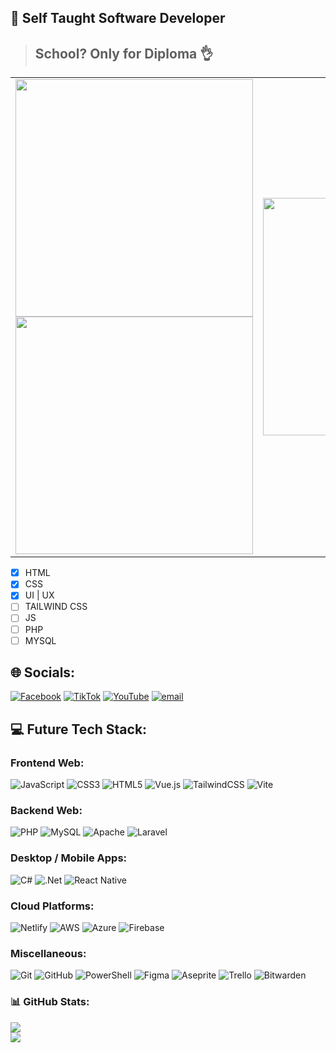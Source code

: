 ## 📓 Self Taught Software Developer

> ## School? Only for Diploma 👌

<table>
  <tr>
    <td>
      <img src="https://media0.giphy.com/media/v1.Y2lkPTc5MGI3NjExYTc1eXBmdXFpZGM0MGU4a2l1MGNqOHBsbWl6ajQwOHQ3aHJ1bDhqYSZlcD12MV9pbnRlcm5hbF9naWZfYnlfaWQmY3Q9Zw/fhAwk4DnqNgw8/giphy.gif" width="380"><br>
      <img src="https://media2.giphy.com/media/v1.Y2lkPTc5MGI3NjExN2YxZjlwaDJoZGNkb2txbjdvb3VnZmFpOWwydGE1cGtlb2VlNmhqcyZlcD12MV9pbnRlcm5hbF9naWZfYnlfaWQmY3Q9Zw/GbIwskRsr94d8UV1KC/giphy.gif" width="380">
    </td>
    <td>
      <img src="https://media1.giphy.com/media/v1.Y2lkPTc5MGI3NjExeXIyM2pidWptMG10NHYzMnh0YXEwaTlscDlmdnNiZjdscXlxNDBoNyZlcD12MV9pbnRlcm5hbF9naWZfYnlfaWQmY3Q9Zw/84SFZf1BKgzeny1WxQ/giphy.gif" width="380">
    </td>
  </tr>
</table>

- [x] HTML
- [x] CSS
- [x] UI | UX
- [ ] TAILWIND CSS
- [ ] JS
- [ ] PHP
- [ ] MYSQL

## 🌐 Socials:
[![Facebook](https://img.shields.io/badge/Facebook-%231877F2.svg?logo=Facebook&logoColor=white)](https://facebook.com/yasser.c.ebad) [![TikTok](https://img.shields.io/badge/TikTok-%23000000.svg?logo=TikTok&logoColor=white)](https://tiktok.com/@stranger_ebad) [![YouTube](https://img.shields.io/badge/YouTube-%23FF0000.svg?logo=YouTube&logoColor=white)](https://www.youtube.com/@stranger_ebad) [![email](https://img.shields.io/badge/Email-D14836?logo=gmail&logoColor=white)](mailto:ebadyasser123xd@gmail.com) 

## 💻 Future Tech Stack:
### Frontend Web:
![JavaScript](https://img.shields.io/badge/javascript-%23323330.svg?style=for-the-badge&logo=javascript&logoColor=%23F7DF1E) ![CSS3](https://img.shields.io/badge/css3-%231572B6.svg?style=for-the-badge&logo=css3&logoColor=white) ![HTML5](https://img.shields.io/badge/html5-%23E34F26.svg?style=for-the-badge&logo=html5&logoColor=white) ![Vue.js](https://img.shields.io/badge/vue.js-%2335495e.svg?style=for-the-badge&logo=vuedotjs&logoColor=%234FC08D) ![TailwindCSS](https://img.shields.io/badge/tailwindcss-%2338B2AC.svg?style=for-the-badge&logo=tailwind-css&logoColor=white) ![Vite](https://img.shields.io/badge/vite-%23646CFF.svg?style=for-the-badge&logo=vite&logoColor=white)
### Backend Web:
![PHP](https://img.shields.io/badge/php-%23777BB4.svg?style=for-the-badge&logo=php&logoColor=white) ![MySQL](https://img.shields.io/badge/mysql-4479A1.svg?style=for-the-badge&logo=mysql&logoColor=white) ![Apache](https://img.shields.io/badge/apache-%23D42029.svg?style=for-the-badge&logo=apache&logoColor=white) ![Laravel](https://img.shields.io/badge/laravel-%23FF2D20.svg?style=for-the-badge&logo=laravel&logoColor=white)
### Desktop / Mobile Apps:
![C#](https://img.shields.io/badge/c%23-%23239120.svg?style=for-the-badge&logo=csharp&logoColor=white) ![.Net](https://img.shields.io/badge/.NET-5C2D91?style=for-the-badge&logo=.net&logoColor=white) ![React Native](https://img.shields.io/badge/react_native-%2320232a.svg?style=for-the-badge&logo=react&logoColor=%2361DAFB)
### Cloud Platforms:
 ![Netlify](https://img.shields.io/badge/netlify-%23000000.svg?style=for-the-badge&logo=netlify&logoColor=#00C7B7) ![AWS](https://img.shields.io/badge/AWS-%23FF9900.svg?style=for-the-badge&logo=amazon-aws&logoColor=white) ![Azure](https://img.shields.io/badge/azure-%230072C6.svg?style=for-the-badge&logo=microsoftazure&logoColor=white) ![Firebase](https://img.shields.io/badge/firebase-a08021?style=for-the-badge&logo=firebase&logoColor=ffcd34)
### Miscellaneous:
![Git](https://img.shields.io/badge/git-%23F05033.svg?style=for-the-badge&logo=git&logoColor=white) ![GitHub](https://img.shields.io/badge/github-%23121011.svg?style=for-the-badge&logo=github&logoColor=white) ![PowerShell](https://img.shields.io/badge/PowerShell-%235391FE.svg?style=for-the-badge&logo=powershell&logoColor=white) ![Figma](https://img.shields.io/badge/figma-%23F24E1E.svg?style=for-the-badge&logo=figma&logoColor=white) ![Aseprite](https://img.shields.io/badge/Aseprite-FFFFFF?style=for-the-badge&logo=Aseprite&logoColor=#7D929E) ![Trello](https://img.shields.io/badge/Trello-%23026AA7.svg?style=for-the-badge&logo=Trello&logoColor=white) ![Bitwarden](https://img.shields.io/badge/bitwarden-%23175DDC.svg?style=for-the-badge&logo=bitwarden&logoColor=white)
### 📊 GitHub Stats:
![](https://nirzak-streak-stats.vercel.app/?user=ebadshelby&theme=dark&hide_border=false)<br/>
![](https://github-readme-stats.vercel.app/api/top-langs/?username=EbadShelby&theme=github_dark&hide_border=false&include_all_commits=true&count_private=true&layout=compact)

